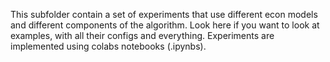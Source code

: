 This subfolder contain a set of experiments that use different econ models and different components of the algorithm. Look here if you want to look at examples, with all their configs and everything. Experiments are implemented using colabs notebooks (.ipynbs).
